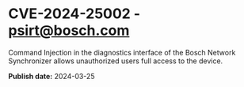 # CVE-2024-25002 - psirt@bosch.com

Command Injection in the diagnostics interface of the Bosch Network Synchronizer allows unauthorized users full access to the device.

**Publish date:** 2024-03-25
